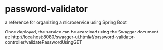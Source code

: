 # password-validator
a reference for organizing a microservice using Spring Boot

Once deployed, the service can be exercised using the Swagger
document at:
http://localhost:8080/swagger-ui.html#!/password-validator-controller/validatePasswordUsingGET
